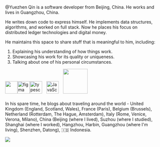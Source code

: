@Yuezhen Qin is a software developer from Beijing, China. He works and lives in Guangzhou, China.

He writes down code to express himself. He implements data structures, algorithms, and worked on full stack. Now he places his focus on distributed ledger technologies and digital money.

He maintains this space to share stuff that is meaningful to him, including:
1. Explaining his understanding of how things work.
2. Showcasing his work for its quality or uniqueness.
3. Talking about one of his personal circumstances.

<p align="left"><a href="https://www.gnu.org/software/bash/" target="_blank" rel="noreferrer"><img src="https://www.vectorlogo.zone/logos/gnu_bash/gnu_bash-icon.svg" width="40" height="40"/></a><a href="https://www.figma.com/" target="_blank" rel="noreferrer"><img src="https://www.vectorlogo.zone/logos/figma/figma-icon.svg" alt="figma" width="40" height="40"/></a><a href="https://www.typescriptlang.org/" target="_blank" rel="noreferrer"><img src="https://cdn.worldvectorlogo.com/logos/typescript.svg" alt="typescript" width="40" height="40"/></a> <a><img style="margin: 10px" src="https://profilinator.rishav.dev/skills-assets/javascript-original.svg" alt="JavaScript" width="40" height="40"/>  </a><a><img src="https://www.vectorlogo.zone/logos/java/java-horizontal.svg" width="80"></a>
<!-- <img src="https://www.vectorlogo.zone/logos/linux/linux-icon.svg" alt="linux" width="40"/> -->
</p>


<!--
<p align="left"><a href="https://www.gnu.org/software/bash/" target="_blank" rel="noreferrer"><img src="https://www.vectorlogo.zone/logos/gnu_bash/gnu_bash-icon.svg" width="40" height="40"/></a><a href="https://www.figma.com/" target="_blank" rel="noreferrer"><img src="https://www.vectorlogo.zone/logos/figma/figma-icon.svg" alt="figma" width="40" height="40"/></a><a href="https://www.typescriptlang.org/" target="_blank" rel="noreferrer"><img src="https://cdn.worldvectorlogo.com/logos/typescript.svg" alt="typescript" width="40" height="40"/></a><a><img src="https://www.vectorlogo.zone/logos/java/java-horizontal.svg" width="80"></a>
</p> 
-->


In his spare time, he blogs about traveling around the world - United Kingdom (England, Scotland, Wales), France (Paris), Belgium (Brussels), Netherland (Rotterdam, The Hague, Amsterdam), Italy (Rome, Venice, Verona, Milano), China (Beijing (where I lived), Suzhou (where I studied), Shanghai (where I worked), Hangzhou, Harbin, Guangzhou (where I'm living), Shenzhen, Datong), 🇮🇩 Indonesia.

<!---
YuezhenQin/YuezhenQin is a ✨ special ✨ repository because its `README.md` (this file) appears on your GitHub profile.
You can click the Preview link to take a look at your changes.
--->

![](https://komarev.com/ghpvc/?username=YuezhenQin&color=ff69b4)
